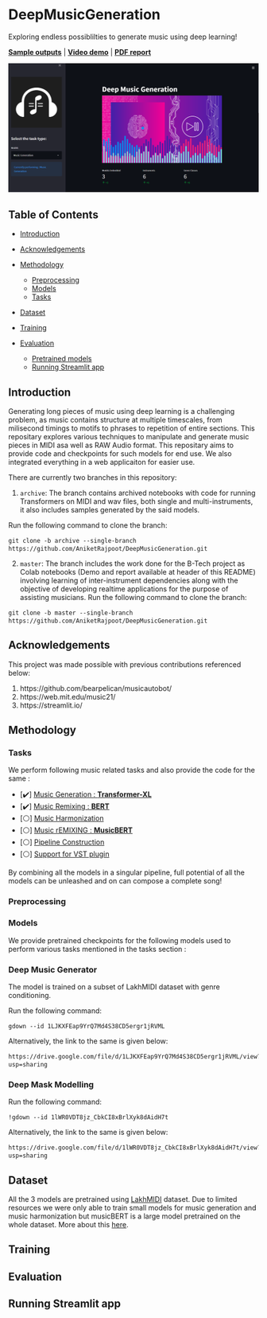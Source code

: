 # DeepMusicGeneration

Exploring endless possiblilties to generate music using deep learning!  

[**Sample outputs**](https://drive.google.com/drive/folders/18_Ze8gJir6F3feQV6egZzNdmrrLYTYh8?usp=sharing) | [**Video demo**](https://player.vimeo.com/video/709351568?h=8ea1cae660&amp;badge=0&amp;autopause=0&amp;player_id=0&amp;app_id=58479) | [**PDF report**](https://drive.google.com/file/d/11x6lg66kgqX9fL7dy3ZyMIyFBjW8aK-0/view?usp=sharing)  

![Screenshot](screeenshots/app_1.png)  

## Table of Contents
* [Introduction](#intro)
* [Acknowledgements](#ackn)
* [Methodology](#methods)

    - [Preprocessing](#preproc)
    - [Models](#models)
    - [Tasks](#tasks)
* [Dataset](#dataset)
* [Training](#training)
* [Evaluation](#eval) 

    - [Pretrained models](#training)
    - [Running Streamlit app](#streamlitapp)

## Introduction <a name="intro"></a> 

Generating long pieces of music using deep learning is a challenging problem, as music contains structure at multiple timescales, from milisecond timings to motifs to phrases to repetition of entire sections. This repositary explores various techniques to manipulate and generate music pieces in MIDI asa well as RAW Audio format. This repositary aims to provide code and checkpoints for such models for end use. We also integrated everything in a web applicaiton for easier use. 

There are currently two branches in this repository:
1. `archive`: The branch contains archived notebooks with code for running Transformers on MIDI and wav files, both single and multi-instruments, it also includes samples generated by the said models.

Run the following command to clone the branch:
```
git clone -b archive --single-branch https://github.com/AniketRajpoot/DeepMusicGeneration.git
```

2. `master`: The branch includes the work done for the B-Tech project as Colab notebooks (Demo and report available at header of this README) involving learning of inter-instrument dependencies along with the objective of developing realtime applications for the purpose of assisting musicians.
Run the following command to clone the branch:
```
git clone -b master --single-branch https://github.com/AniketRajpoot/DeepMusicGeneration.git
```

## Acknowledgements <a name="ackn"></a> 

This project was made possible with previous contributions referenced below: 
<ol>
  <li> https://github.com/bearpelican/musicautobot/ </li>
  <li> https://web.mit.edu/music21/ </li>
  <li> https://streamlit.io/ </li>
</ol>

## Methodology <a name="methods"></a> 

### Tasks <a name="tasks"></a>

We perform following music related tasks and also provide the code for the same : 

- [:heavy_check_mark:] [Music Generation : **Transformer-XL**](/)  
- [:heavy_check_mark:] [Music Remixing : **BERT**](/)  
- [:white_circle:] [Music Harmonization](/) 
- [:white_circle:] [Music rEMIXING : **MusicBERT**](/)  
- [:white_circle:] [Pipeline Construction](/)  
- [:white_circle:] [Support for VST plugin](/)  

By combining all the models in a singular pipeline, full potential of all the models can be unleashed and on can compose a complete song! 

### Preprocessing <a name="preproc"></a>

### Models <a name="models"></a>

We provide pretrained checkpoints for the following models used to perform various tasks mentioned in the tasks section : 

### **Deep Music Generator**

The model is trained on a subset of LakhMIDI dataset with genre conditioning.

Run the following command:
```
gdown --id 1LJKXFEap9YrQ7Md4S38CD5ergr1jRVML
```
Alternatively, the link to the same is given below:
```
https://drive.google.com/file/d/1LJKXFEap9YrQ7Md4S38CD5ergr1jRVML/view?usp=sharing
```

### **Deep Mask Modelling**

Run the following command:
```
!gdown --id 1lWR0VDT8jz_CbkCI8xBrlXyk8dAidH7t
```
Alternatively, the link to the same is given below:
```
https://drive.google.com/file/d/1lWR0VDT8jz_CbkCI8xBrlXyk8dAidH7t/view?usp=sharing
```

## Dataset <a name="dataset"></a> 

All the 3 models are pretrained using [LakhMIDI](https://colinraffel.com/projects/lmd/) dataset. Due to limited resources we were only able to train small models for music generation and music harmonization but musicBERT is a large model pretrained on the whole dataset. More about this [here](https://github.com/microsoft/muzic/tree/main/musicbert). 

## Training <a name="training"></a> 

## Evaluation <a name="eval"></a> 




## Running Streamlit app <a name="streamlitapp"></a> 


